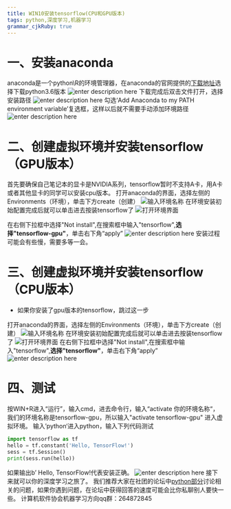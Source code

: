 ```yaml
---
title: WIN10安装tensorflow(CPU和GPU版本)
tags: python,深度学习,机器学习
grammar_cjkRuby: true
---
```



# 一、安装anaconda
anaconda是一个python\R的环境管理器，在anaconda的官网提供的[下载地址](https://www.anaconda.com/download/)选择下载python3.6版本
![enter description here](./images/1.png)
下载完成后双击文件打开，选择安装路径
![enter description here](./images/2.png)
勾选‘Add Anaconda to my PATH environment variable’复选框，这样以后就不需要手动添加环境路径
![enter description here](./images/4.png)


# 二、创建虚拟环境并安装tensorflow（GPU版本）
首先要确保自己笔记本的显卡是NVIDIA系列，tensorflow暂时不支持A卡，用A卡或者其他显卡的同学可以安装cpu版本。
打开anaconda的界面，选择左侧的Environments（环境），单击下方create（创建）
![输入环境名称](./images/1536568289563.png)
在环境安装初始配置完成后就可以单击进去按装tensorflow了
![打开环境界面](./images/1536568100792.png)

在右侧下拉框中选择"Not install",在搜索框中输入"tensorflow",**选择"tensorflow-gpu"**，单击右下角“apply”
![enter description here](./images/1536571478128.png)
安装过程可能会有些慢，需要多等一会。
# 三、创建虚拟环境并安装tensorflow（CPU版本）
* 如果你安装了gpu版本的tensorflow，跳过这一步

打开anaconda的界面，选择左侧的Environments（环境），单击下方create（创建）
![输入环境名称](./images/1536568289563.png)
在环境安装初始配置完成后就可以单击进去按装tensorflow了
![打开环境界面](./images/1536568100792.png)
在右侧下拉框中选择"Not install",在搜索框中输入"tensorflow",**选择"tensorflow"**，单击右下角“apply”
![enter description here](./images/1536571473074.png)
# 四、测试
按WIN+R进入“运行”，输入cmd，进去命令行，输入“activate 你的环境名称“，我们的环境名称是tensorflow-gpu，所以输入"activate tensorflow-gpu" 进入虚拟环境。
输入’python‘进入python，输入下列代码测试

``` python
import tensorflow as tf
hello = tf.constant('Hello, TensorFlow!')
sess = tf.Session()
print(sess.run(hello))
```
如果输出b’ Hello, TensorFlow!代表安装正确。
![enter description here](./images/1536571303825.png)
接下来就可以你的深度学习之旅了。
我们推荐大家在社团的论坛中[python部分](http://www.qudasai.top/bbs/forum.php?mod=forumdisplay&fid=41)讨论相关的问题，如果你遇到问题，在论坛中获得回答的速度可能会比你私聊别人要快一些。
计算机软件协会机器学习方向qq群：264872845

